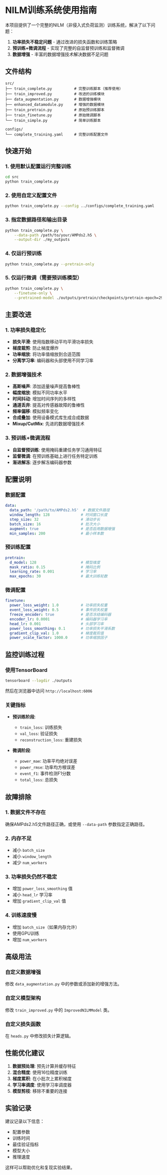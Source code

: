 # NILM训练系统使用指南

本项目提供了一个完整的NILM（非侵入式负荷监测）训练系统，解决了以下问题：

1. **功率损失不稳定问题** - 通过改进的损失函数和训练策略
2. **预训练+微调流程** - 实现了完整的自监督预训练和监督微调
3. **数据增强** - 丰富的数据增强技术解决数据不足问题

## 文件结构

```
src/
├── train_complete.py          # 完整训练脚本（推荐使用）
├── train_improved.py          # 改进的训练模块
├── data_augmentation.py       # 数据增强模块
├── enhanced_datamodule.py     # 增强的数据模块
├── train_pretrain.py          # 原始预训练脚本
├── train_finetune.py          # 原始微调脚本
└── train_simple.py            # 简单训练脚本

configs/
└── complete_training.yaml     # 完整训练配置文件
```

## 快速开始

### 1. 使用默认配置运行完整训练

```bash
cd src
python train_complete.py
```

### 2. 使用自定义配置文件

```bash
python train_complete.py --config ../configs/complete_training.yaml
```

### 3. 指定数据路径和输出目录

```bash
python train_complete.py \
    --data-path /path/to/your/AMPds2.h5 \
    --output-dir ./my_outputs
```

### 4. 仅运行预训练

```bash
python train_complete.py --pretrain-only
```

### 5. 仅运行微调（需要预训练模型）

```bash
python train_complete.py \
    --finetune-only \
    --pretrained-model ./outputs/pretrain/checkpoints/pretrain-epoch=29-val_loss=0.123.ckpt
```

## 主要改进

### 1. 功率损失稳定化

- **损失平滑**: 使用指数移动平均平滑功率损失
- **梯度裁剪**: 防止梯度爆炸
- **功率缩放**: 将功率值缩放到合适范围
- **分离学习率**: 编码器和头部使用不同学习率

### 2. 数据增强技术

- **高斯噪声**: 添加适量噪声提高鲁棒性
- **幅度缩放**: 模拟不同功率水平
- **时间抖动**: 增加时间序列的多样性
- **通道丢弃**: 提高对传感器故障的鲁棒性
- **频率偏移**: 模拟频率变化
- **合成叠加**: 使用设备模式库生成合成数据
- **Mixup/CutMix**: 先进的数据增强技术

### 3. 预训练+微调流程

- **自监督预训练**: 使用掩码重建任务学习通用特征
- **监督微调**: 在预训练基础上进行任务特定训练
- **渐进解冻**: 逐步解冻编码器参数

## 配置说明

### 数据配置

```yaml
data:
  data_path: '/path/to/AMPds2.h5'  # 数据文件路径
  window_length: 128              # 时间窗口长度
  step_size: 32                   # 滑动步长
  batch_size: 16                  # 批次大小
  augment: true                   # 是否启用数据增强
  min_samples: 200                # 最小样本数
```

### 预训练配置

```yaml
pretrain:
  d_model: 128                    # 模型维度
  mask_ratio: 0.15                # 掩码比例
  learning_rate: 0.001            # 学习率
  max_epochs: 30                  # 最大训练轮数
```

### 微调配置

```yaml
finetune:
  power_loss_weight: 1.0          # 功率损失权重
  event_loss_weight: 0.5          # 事件损失权重
  freeze_encoder: true            # 是否冻结编码器
  encoder_lr: 0.0001              # 编码器学习率
  head_lr: 0.001                  # 头部学习率
  power_loss_smoothing: 0.1       # 功率损失平滑系数
  gradient_clip_val: 1.0          # 梯度裁剪值
  power_scale_factor: 1000.0      # 功率缩放因子
```

## 监控训练过程

### 使用TensorBoard

```bash
tensorboard --logdir ./outputs
```

然后在浏览器中访问 `http://localhost:6006`

### 关键指标

- **预训练阶段**:
  - `train_loss`: 训练损失
  - `val_loss`: 验证损失
  - `reconstruction_loss`: 重建损失

- **微调阶段**:
  - `power_mae`: 功率平均绝对误差
  - `power_rmse`: 功率均方根误差
  - `event_f1`: 事件检测F1分数
  - `total_loss`: 总损失

## 故障排除

### 1. 数据文件不存在

确保AMPds2.h5文件路径正确，或使用 `--data-path` 参数指定正确路径。

### 2. 内存不足

- 减小 `batch_size`
- 减小 `window_length`
- 减少 `num_workers`

### 3. 功率损失仍然不稳定

- 增加 `power_loss_smoothing` 值
- 减小 `head_lr` 学习率
- 增加 `gradient_clip_val` 值

### 4. 训练速度慢

- 增加 `batch_size`（如果内存允许）
- 使用GPU训练
- 增加 `num_workers`

## 高级用法

### 自定义数据增强

修改 `data_augmentation.py` 中的参数或添加新的增强方法。

### 自定义模型架构

修改 `train_improved.py` 中的 `ImprovedNILMModel` 类。

### 自定义损失函数

在 `heads.py` 中修改损失计算逻辑。

## 性能优化建议

1. **数据预处理**: 预先计算并缓存特征
2. **混合精度**: 使用16位精度训练
3. **梯度累积**: 在小批次上累积梯度
4. **学习率调度**: 使用学习率调度器
5. **模型剪枝**: 移除不重要的连接

## 实验记录

建议记录以下信息：
- 配置参数
- 训练时间
- 最佳验证指标
- 模型大小
- 推理速度

这样可以帮助优化和复现实验结果。